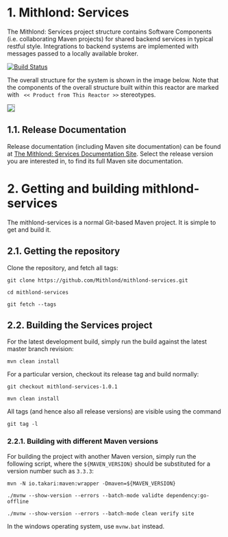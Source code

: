# 1. Mithlond: Services

The Mithlond: Services project structure contains Software Components (i.e. collaborating Maven projects) 
for shared backend services in typical restful style. Integrations to backend systems are implemented
with messages passed to a locally available broker. 

[![Build Status](https://travis-ci.org/Mithlond/mithlond-codestyle.svg?branch=master)](https://travis-ci.org/Mithlond/mithlond-codestyle)

The overall structure for the system is shown in the image below.
Note that the components of the overall structure built within this reactor are marked with 
``` << Product from This Reactor >>``` stereotypes.

<img src="overview.png" style="border: 1px solid #999999;" />

## 1.1. Release Documentation

Release documentation (including Maven site documentation) can be found
at [The Mithlond: Services Documentation Site](http://mithlond.github.io/mithlond-services).
Select the release version you are interested in, to find its full Maven site documentation.

# 2. Getting and building mithlond-services

The mithlond-services is a normal Git-based Maven project.
It is simple to get and build it.

## 2.1. Getting the repository

Clone the repository, and fetch all tags:

```
git clone https://github.com/Mithlond/mithlond-services.git

cd mithlond-services

git fetch --tags
```

## 2.2. Building the Services project

For the latest development build, simply run the build against the latest master branch revision:

```
mvn clean install
```

For a particular version, checkout its release tag and build normally:

```
git checkout mithlond-services-1.0.1

mvn clean install
```

All tags (and hence also all release versions) are visible using the command

```
git tag -l
```

### 2.2.1. Building with different Maven versions

For building the project with another Maven version, simply run the following
script, where the `${MAVEN_VERSION}` should be substituted for a version number
such as `3.3.3`:

```
mvn -N io.takari:maven:wrapper -Dmaven=${MAVEN_VERSION}

./mvnw --show-version --errors --batch-mode validte dependency:go-offline

./mvnw --show-version --errors --batch-mode clean verify site
```

In the windows operating system, use `mvnw.bat` instead.